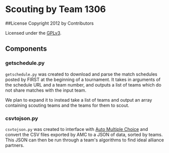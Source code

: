 Scouting by Team 1306
========

##License
Copyright 2012 by Contributors

Licensed under the [GPLv3](http://www.gnu.org/licenses/gpl.txt).

## Components

### getschedule.py

`getschedule.py` was created to download and parse the match schedules posted by FIRST at the beginning of a tournament. It takes in arguments of the schedule URL and a team number, and outputs a list of teams which do not share matches with the input team.

We plan to expand it to instead take a list of teams and output an array containing scouting teams and the teams for them to scout.

### csvtojson.py

`csvtojson.py` was created to interface with [Auto Multiple Choice](http://home.gna.org/auto-qcm/) and convert the CSV files exported by AMC to a JSON of data, sorted by teams. This JSON can then be run through a team's algorithms to find ideal alliance partners.